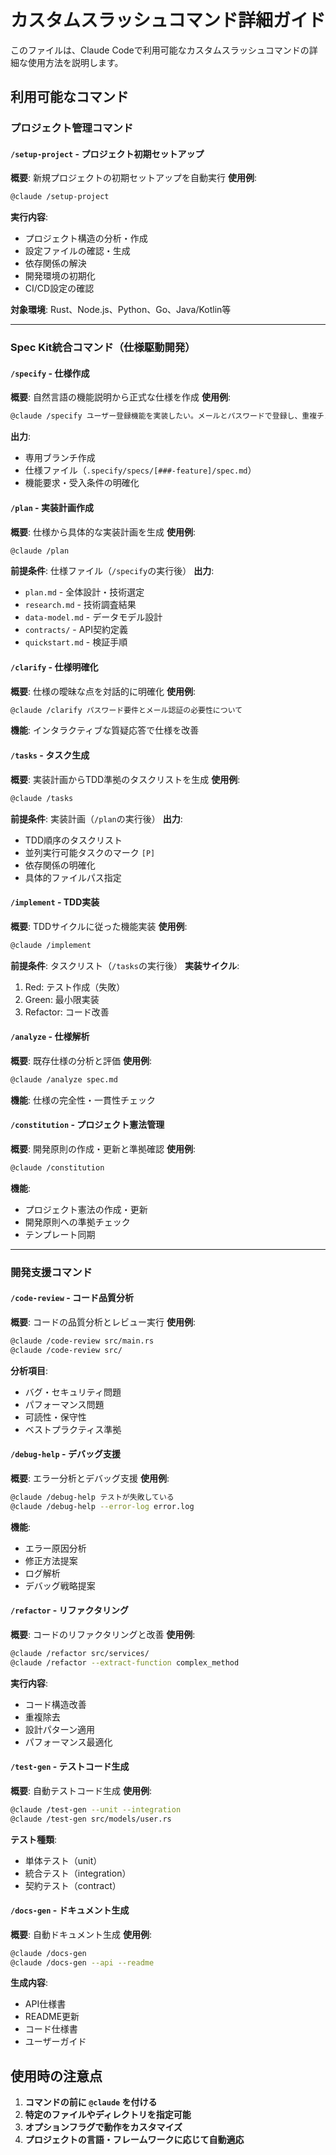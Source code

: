# カスタムスラッシュコマンド詳細ガイド

このファイルは、Claude Codeで利用可能なカスタムスラッシュコマンドの詳細な使用方法を説明します。

## 利用可能なコマンド

### プロジェクト管理コマンド

#### `/setup-project` - プロジェクト初期セットアップ
**概要**: 新規プロジェクトの初期セットアップを自動実行
**使用例**:
```bash
@claude /setup-project
```
**実行内容**:
- プロジェクト構造の分析・作成
- 設定ファイルの確認・生成
- 依存関係の解決
- 開発環境の初期化
- CI/CD設定の確認

**対象環境**: Rust、Node.js、Python、Go、Java/Kotlin等

---

### Spec Kit統合コマンド（仕様駆動開発）

#### `/specify` - 仕様作成
**概要**: 自然言語の機能説明から正式な仕様を作成
**使用例**:
```bash
@claude /specify ユーザー登録機能を実装したい。メールとパスワードで登録し、重複チェックも行う
```
**出力**:
- 専用ブランチ作成
- 仕様ファイル（`.specify/specs/[###-feature]/spec.md`）
- 機能要求・受入条件の明確化

#### `/plan` - 実装計画作成
**概要**: 仕様から具体的な実装計画を生成
**使用例**:
```bash
@claude /plan
```
**前提条件**: 仕様ファイル（`/specify`の実行後）
**出力**:
- `plan.md` - 全体設計・技術選定
- `research.md` - 技術調査結果
- `data-model.md` - データモデル設計
- `contracts/` - API契約定義
- `quickstart.md` - 検証手順

#### `/clarify` - 仕様明確化
**概要**: 仕様の曖昧な点を対話的に明確化
**使用例**:
```bash
@claude /clarify パスワード要件とメール認証の必要性について
```
**機能**: インタラクティブな質疑応答で仕様を改善

#### `/tasks` - タスク生成
**概要**: 実装計画からTDD準拠のタスクリストを生成
**使用例**:
```bash
@claude /tasks
```
**前提条件**: 実装計画（`/plan`の実行後）
**出力**:
- TDD順序のタスクリスト
- 並列実行可能タスクのマーク `[P]`
- 依存関係の明確化
- 具体的ファイルパス指定

#### `/implement` - TDD実装
**概要**: TDDサイクルに従った機能実装
**使用例**:
```bash
@claude /implement
```
**前提条件**: タスクリスト（`/tasks`の実行後）
**実装サイクル**:
1. Red: テスト作成（失敗）
2. Green: 最小限実装
3. Refactor: コード改善

#### `/analyze` - 仕様解析
**概要**: 既存仕様の分析と評価
**使用例**:
```bash
@claude /analyze spec.md
```
**機能**: 仕様の完全性・一貫性チェック

#### `/constitution` - プロジェクト憲法管理
**概要**: 開発原則の作成・更新と準拠確認
**使用例**:
```bash
@claude /constitution
```
**機能**:
- プロジェクト憲法の作成・更新
- 開発原則への準拠チェック
- テンプレート同期

---

### 開発支援コマンド

#### `/code-review` - コード品質分析
**概要**: コードの品質分析とレビュー実行
**使用例**:
```bash
@claude /code-review src/main.rs
@claude /code-review src/
```
**分析項目**:
- バグ・セキュリティ問題
- パフォーマンス問題
- 可読性・保守性
- ベストプラクティス準拠

#### `/debug-help` - デバッグ支援
**概要**: エラー分析とデバッグ支援
**使用例**:
```bash
@claude /debug-help テストが失敗している
@claude /debug-help --error-log error.log
```
**機能**:
- エラー原因分析
- 修正方法提案
- ログ解析
- デバッグ戦略提案

#### `/refactor` - リファクタリング
**概要**: コードのリファクタリングと改善
**使用例**:
```bash
@claude /refactor src/services/
@claude /refactor --extract-function complex_method
```
**実行内容**:
- コード構造改善
- 重複除去
- 設計パターン適用
- パフォーマンス最適化

#### `/test-gen` - テストコード生成
**概要**: 自動テストコード生成
**使用例**:
```bash
@claude /test-gen --unit --integration
@claude /test-gen src/models/user.rs
```
**テスト種類**:
- 単体テスト（unit）
- 統合テスト（integration）
- 契約テスト（contract）

#### `/docs-gen` - ドキュメント生成
**概要**: 自動ドキュメント生成
**使用例**:
```bash
@claude /docs-gen
@claude /docs-gen --api --readme
```
**生成内容**:
- API仕様書
- README更新
- コード仕様書
- ユーザーガイド


## 使用時の注意点

1. **コマンドの前に `@claude` を付ける**
2. **特定のファイルやディレクトリを指定可能**
3. **オプションフラグで動作をカスタマイズ**
4. **プロジェクトの言語・フレームワークに応じて自動適応**
